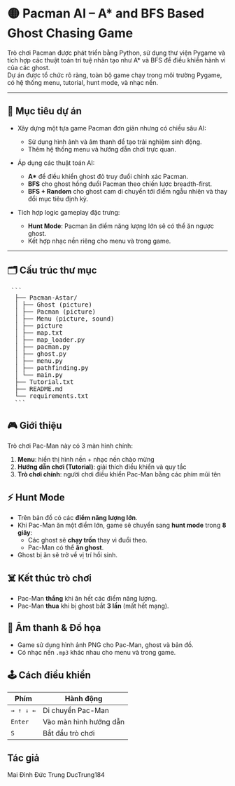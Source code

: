 # 🟡 Pacman AI – A* and BFS Based Ghost Chasing Game

Trò chơi Pacman được phát triển bằng Python, sử dụng thư viện Pygame và tích hợp các thuật toán trí tuệ nhân tạo như A* và BFS để điều khiển hành vi của các ghost.  
Dự án được tổ chức rõ ràng, toàn bộ game chạy trong môi trường Pygame, có hệ thống menu, tutorial, hunt mode, và nhạc nền.

---

## 📌 **Mục tiêu dự án**

- Xây dựng một tựa game Pacman đơn giản nhưng có chiều sâu AI:
  - Sử dụng hình ảnh và âm thanh để tạo trải nghiệm sinh động.
  - Thêm hệ thống menu và hướng dẫn chơi trực quan.
  
- Áp dụng các thuật toán AI:
  - **A\*** để điều khiển ghost đỏ truy đuổi chính xác Pacman.
  - **BFS** cho ghost hồng đuổi Pacman theo chiến lược breadth-first.
  - **BFS + Random** cho ghost cam di chuyển tới điểm ngẫu nhiên và thay đổi mục tiêu định kỳ.

- Tích hợp logic gameplay đặc trưng:
  - **Hunt Mode**: Pacman ăn điểm năng lượng lớn sẽ có thể ăn ngược ghost.
  - Kết hợp nhạc nền riêng cho menu và trong game.

---

## 🗂 Cấu trúc thư mục

<pre> ```
  ├── Pacman-Astar/
  │ ├── Ghost (picture)
  │ ├── Pacman (picture)
  │ ├── Menu (picture, sound)
  │ ├── picture
  │ ├── map.txt
  │ ├── map_loader.py
  │ ├── pacman.py
  │ ├── ghost.py
  │ ├── menu.py
  │ ├── pathfinding.py
  │ └── main.py
  ├── Tutorial.txt
  ├── README.md
  └── requirements.txt 
  ``` </pre>

## 🎮 Giới thiệu

Trò chơi Pac-Man này có 3 màn hình chính:
1. **Menu**: hiển thị hình nền + nhạc nền chào mừng
2. **Hướng dẫn chơi (Tutorial)**: giải thích điều khiển và quy tắc
3. **Trò chơi chính**: người chơi điều khiển Pac-Man bằng các phím mũi tên

## ⚡ Hunt Mode

- Trên bản đồ có các **điểm năng lượng lớn**.
- Khi Pac-Man ăn một điểm lớn, game sẽ chuyển sang **hunt mode** trong **8 giây**:
  - Các ghost sẽ **chạy trốn** thay vì đuổi theo.
  - Pac-Man có thể **ăn ghost**.
- Ghost bị ăn sẽ trở về vị trí hồi sinh.

## ☠️ Kết thúc trò chơi

- Pac-Man **thắng** khi ăn hết các điểm năng lượng.
- Pac-Man **thua** khi bị ghost bắt **3 lần** (mất hết mạng).

## 🎵 Âm thanh & Đồ họa

- Game sử dụng hình ảnh PNG cho Pac-Man, ghost và bản đồ.
- Có nhạc nền `.mp3` khác nhau cho menu và trong game.

## 🕹️ Cách điều khiển

| Phím | Hành động |
|------|-----------|
| `→ ↑ ↓ ←` | Di chuyển Pac-Man |
| `Enter` | Vào màn hình hướng dẫn |
| `S`     | Bắt đầu trò chơi |

## Tác giả

Mai Đình Đức Trung
DucTrung184

